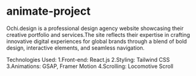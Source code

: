 # animate-project
Ochi.design is a professional design agency website showcasing their creative portfolio and services.The site reflects their expertise in crafting innovative digital experiences for global brands through a blend of bold design, interactive elements, and seamless navigation.

Technologies Used:
1.Front-end: React.js
2.Styling: Tailwind CSS
3.Animations: GSAP, Framer Motion
4.Scrolling: Locomotive Scroll

